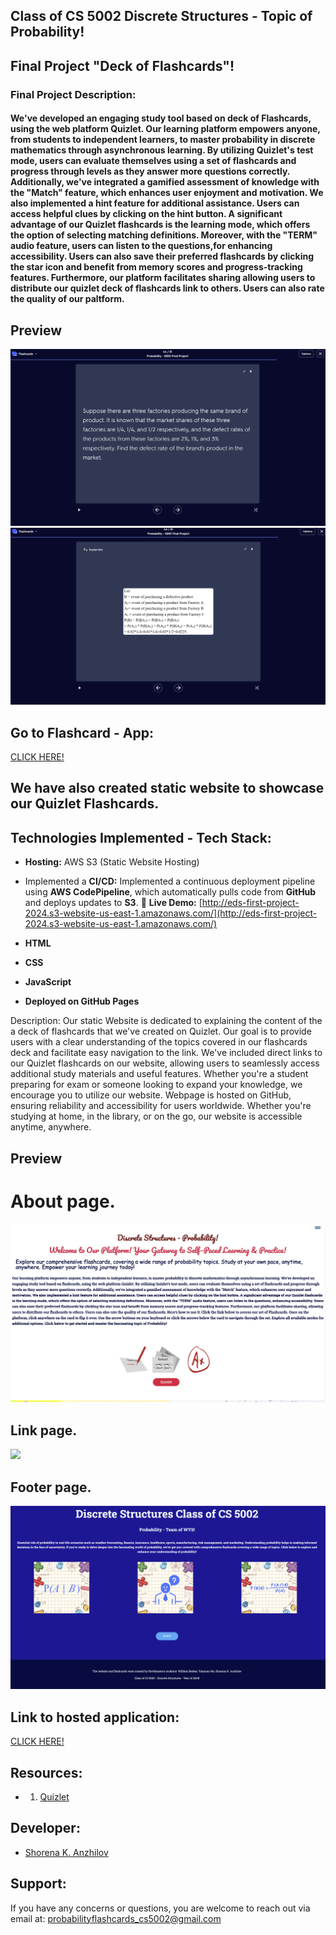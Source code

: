 ##  Class of CS 5002 Discrete Structures - Topic of Probability!
## Final Project "Deck of Flashcards"!

### Final Project Description:
#### We've developed an engaging study tool based on deck of Flashcards, using the web platform Quizlet. Our learning platform empowers anyone, from students to independent learners, to master probability in discrete mathematics through asynchronous learning. By utilizing Quizlet's test mode, users can evaluate themselves using a set of flashcards and progress through levels as they answer more questions correctly. Additionally, we've integrated a gamified assessment of knowledge with the "Match" feature, which enhances user enjoyment and motivation. We also implemented a hint feature for additional assistance. Users can access helpful clues by clicking on the hint button. A significant advantage of our Quizlet flashcards is the learning mode, which offers the option of selecting matching definitions. Moreover, with the "TERM" audio feature, users can listen to the questions,for enhancing accessibility. Users can also save their preferred flashcards by clicking the star icon and benefit from memory scores and progress-tracking features. Furthermore, our platform facilitates sharing allowing users to distribute our quizlet  deck of flashcards link to others. Users can also rate the quality of our paltform. 

## Preview 
![alt text](img/readme4.png)
![alt text](img/readme5.png)


## Go to Flashcard - App:

[CLICK HERE!](https://quizlet.com/898347569/probability-cs-5002-final-project-flash-cards/)

## We have also created static website to showcase our Quizlet Flashcards. 

## Technologies Implemented - Tech Stack:
- **Hosting:** AWS S3 (Static Website Hosting)  
- Implemented a **CI/CD:** Implemented a continuous deployment pipeline using **AWS CodePipeline**, which automatically pulls code from **GitHub** and deploys updates to **S3**.
 🔗 **Live Demo:** [http://eds-first-project-2024.s3-website-us-east-1.amazonaws.com/](http://eds-first-project-2024.s3-website-us-east-1.amazonaws.com/)

- **HTML**
- **CSS**
- **JavaScript**
- **Deployed on GitHub Pages**
  
Description:
 Our static Website is dedicated to explaining the content of the a deck of flashcards that we've created on Quizlet. Our goal is to provide users with a clear understanding of the topics covered in our flashcards deck and facilitate easy navigation to the link. We've included direct links to our Quizlet flashcards on our website, allowing users to seamlessly access additional study materials and useful features. Whether you're a student preparing for exam or someone looking to expand your knowledge, we encourage you to utilize our website. Webpage is hosted on GitHub, ensuring reliability and accessibility for users worldwide. Whether you're studying at home, in the library, or on the go, our website is accessible anytime, anywhere.

## Preview 
# About page.
![](img/readme1.png)

## Link page.
![](img/readme2.png)

## Footer page. 
![](img/readme3.png)


## Link to hosted application:
[CLICK HERE!](https://shorenak.github.io/FlashCardsProbability/)


## Resources:
- 1. [Quizlet](https://quizlet.com/login?redir=https%3A%2F%2Fquizlet.com%2Flatest)


## Developer:
- [Shorena K. Anzhilov](https://github.com/ShorenaK)


## Support: 
 If you have any concerns or questions, you are welcome to reach out via email at: probabilityflashcards_cs5002@gmail.com 
